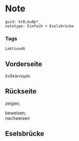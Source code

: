 # Note
```
guid: ktB;&u0p*_
notetype: Einfach + Eselsbrücke
```

### Tags
```
Lektion46
```

## Vorderseite
ἐνδείκνυμαι

## Rückseite
zeigen;<div>beweisen;</div><div>nachweisen</div>

## Eselsbrücke

